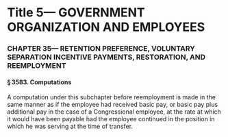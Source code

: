 
# Title 5— GOVERNMENT ORGANIZATION AND EMPLOYEES
### CHAPTER 35— RETENTION PREFERENCE, VOLUNTARY SEPARATION INCENTIVE PAYMENTS, RESTORATION, AND REEMPLOYMENT
#### § 3583. Computations

A computation under this subchapter before reemployment is made in the same manner as if the employee had received basic pay, or basic pay plus additional pay in the case of a Congressional employee, at the rate at which it would have been payable had the employee continued in the position in which he was serving at the time of transfer.
